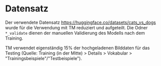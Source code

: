 # Datensatz

Der verwendete Datensatz https://huggingface.co/datasets/cats_vs_dogs wurde für die Verwendung mit TM reduziert und aufgeteilt. Die Odner `*_validate` dienen der manuellen Validierung des Modells nach dem Training.

TM verwendet eigenständig 15% der hochgeladenen Bilddaten für das Testing (Quelle: Training (in der Mitte) > Details > Vokabular > "Trainingsbeispiele"/"Testbeispiele").
